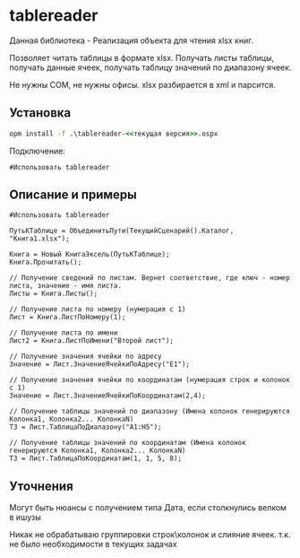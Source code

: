 # tablereader

Данная библиотека - Реализация объекта для чтения xlsx книг.

Позволяет читать таблицы в формате xlsx. Получать листы таблицы, получать данные ячеек, получать таблицу значений по диапазону ячеек.

Не нужны COM, не нужны офисы. xlsx разбирается в xml и парсится.

## Установка

```cmd
opm install -f .\tablereader-<<текущая версия>>.ospx
```

Подключение:

```bsl
#Использовать tablereader
```

## Описание и примеры

```bsl
#Использовать tablereader

ПутьКТаблице = ОбъединитьПути(ТекущийСценарий().Каталог, "Книга1.xlsx");

Книга = Новый КнигаЭксель(ПутьКТаблице);
Книга.Прочитать();

// Получение сведений по листам. Вернет соответствие, где ключ - номер листа, значение - имя листа.
Листы = Книга.Листы();

// Получение листа по номеру (нумерация с 1)
Лист = Книга.ЛистПоНомеру(1);

// Получение листа по имени 
Лист2 = Книга.ЛистПоИмени("Второй лист");

// Получение значения ячейки по адресу
Значение = Лист.ЗначениеЯчейкиПоАдресу("E1");

// Получение значения ячейки по координатам (нумерация строк и колонок с 1)
Значение = Лист.ЗначениеЯчейкиПоКоординатам(2,4);

// Получение таблицы значений по диапазону (Имена колонок генерируются Колонка1, Колонка2... КолонкаN)
ТЗ = Лист.ТаблицаПоДиапазону("A1:H5");

// Получение таблицы значений по координатам (Имена колонок генерируются Колонка1, Колонка2... КолонкаN)
ТЗ = Лист.ТаблицаПоКоординатам(1, 1, 5, 8);

```

## Уточнения

Могут быть нюансы c получением типа Дата, если столкнулись велком в ишузы

Никак не обрабатываю группировки строк\колонок и слияние ячеек. т.к. не было необходимости в текущих задачах